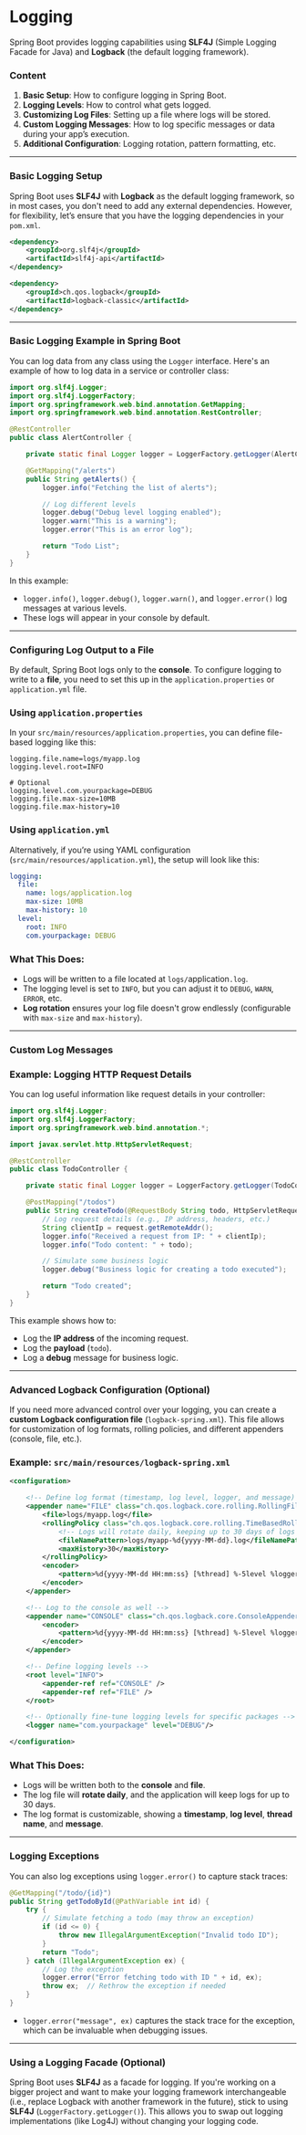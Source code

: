 # Logging

Spring Boot provides logging capabilities using **SLF4J** (Simple Logging Facade for Java) and **Logback** (the default logging framework).

### **Content**

1. **Basic Setup**: How to configure logging in Spring Boot.
2. **Logging Levels**: How to control what gets logged.
3. **Customizing Log Files**: Setting up a file where logs will be stored.
4. **Custom Logging Messages**: How to log specific messages or data during your app’s execution.
5. **Additional Configuration**: Logging rotation, pattern formatting, etc.

---

### **Basic Logging Setup**

Spring Boot uses **SLF4J** with **Logback** as the default logging framework, so in most cases, you don't need to add any external dependencies. However, for flexibility, let’s ensure that you have the logging dependencies in your `pom.xml`.

```xml
<dependency>
    <groupId>org.slf4j</groupId>
    <artifactId>slf4j-api</artifactId>
</dependency>

<dependency>
    <groupId>ch.qos.logback</groupId>
    <artifactId>logback-classic</artifactId>
</dependency>
```

---

### **Basic Logging Example in Spring Boot**

You can log data from any class using the `Logger` interface. Here's an example of how to log data in a service or controller class:

```java
import org.slf4j.Logger;
import org.slf4j.LoggerFactory;
import org.springframework.web.bind.annotation.GetMapping;
import org.springframework.web.bind.annotation.RestController;

@RestController
public class AlertController {

    private static final Logger logger = LoggerFactory.getLogger(AlertController.class);

    @GetMapping("/alerts")
    public String getAlerts() {
        logger.info("Fetching the list of alerts");

        // Log different levels
        logger.debug("Debug level logging enabled");
        logger.warn("This is a warning");
        logger.error("This is an error log");

        return "Todo List";
    }
}

```

In this example:

- `logger.info()`, `logger.debug()`, `logger.warn()`, and `logger.error()` log messages at various levels.
- These logs will appear in your console by default.

---

### **Configuring Log Output to a File**

By default, Spring Boot logs only to the **console**. To configure logging to write to a **file**, you need to set this up in the `application.properties` or `application.yml` file.

### **Using `application.properties`**

In your `src/main/resources/application.properties`, you can define file-based logging like this:

```
logging.file.name=logs/myapp.log
logging.level.root=INFO

# Optional
logging.level.com.yourpackage=DEBUG
logging.file.max-size=10MB
logging.file.max-history=10
```

### **Using `application.yml`**

Alternatively, if you’re using YAML configuration (`src/main/resources/application.yml`), the setup will look like this:

```yaml
logging:
  file:
    name: logs/application.log
    max-size: 10MB
    max-history: 10
  level:
    root: INFO
    com.yourpackage: DEBUG
```

### **What This Does:**

- Logs will be written to a file located at `logs/`application`.log`.
- The logging level is set to `INFO`, but you can adjust it to `DEBUG`, `WARN`, `ERROR`, etc.
- **Log rotation** ensures your log file doesn't grow endlessly (configurable with `max-size` and `max-history`).

---

### **Custom Log Messages**

### **Example: Logging HTTP Request Details**

You can log useful information like request details in your controller:

```java
import org.slf4j.Logger;
import org.slf4j.LoggerFactory;
import org.springframework.web.bind.annotation.*;

import javax.servlet.http.HttpServletRequest;

@RestController
public class TodoController {

    private static final Logger logger = LoggerFactory.getLogger(TodoController.class);

    @PostMapping("/todos")
    public String createTodo(@RequestBody String todo, HttpServletRequest request) {
        // Log request details (e.g., IP address, headers, etc.)
        String clientIp = request.getRemoteAddr();
        logger.info("Received a request from IP: " + clientIp);
        logger.info("Todo content: " + todo);

        // Simulate some business logic
        logger.debug("Business logic for creating a todo executed");

        return "Todo created";
    }
}
```

This example shows how to:

- Log the **IP address** of the incoming request.
- Log the **payload** (`todo`).
- Log a **debug** message for business logic.

---

### **Advanced Logback Configuration (Optional)**

If you need more advanced control over your logging, you can create a **custom Logback configuration file** (`logback-spring.xml`). This file allows for customization of log formats, rolling policies, and different appenders (console, file, etc.).

### Example: `src/main/resources/logback-spring.xml`

```xml
<configuration>

    <!-- Define log format (timestamp, log level, logger, and message) -->
    <appender name="FILE" class="ch.qos.logback.core.rolling.RollingFileAppender">
        <file>logs/myapp.log</file>
        <rollingPolicy class="ch.qos.logback.core.rolling.TimeBasedRollingPolicy">
            <!-- Logs will rotate daily, keeping up to 30 days of logs -->
            <fileNamePattern>logs/myapp-%d{yyyy-MM-dd}.log</fileNamePattern>
            <maxHistory>30</maxHistory>
        </rollingPolicy>
        <encoder>
            <pattern>%d{yyyy-MM-dd HH:mm:ss} [%thread] %-5level %logger{36} - %msg%n</pattern>
        </encoder>
    </appender>

    <!-- Log to the console as well -->
    <appender name="CONSOLE" class="ch.qos.logback.core.ConsoleAppender">
        <encoder>
            <pattern>%d{yyyy-MM-dd HH:mm:ss} [%thread] %-5level %logger{36} - %msg%n</pattern>
        </encoder>
    </appender>

    <!-- Define logging levels -->
    <root level="INFO">
        <appender-ref ref="CONSOLE" />
        <appender-ref ref="FILE" />
    </root>

    <!-- Optionally fine-tune logging levels for specific packages -->
    <logger name="com.yourpackage" level="DEBUG"/>

</configuration>

```

### **What This Does:**

- Logs will be written both to the **console** and **file**.
- The log file will **rotate daily**, and the application will keep logs for up to 30 days.
- The log format is customizable, showing a **timestamp**, **log level**, **thread name**, and **message**.

---

### **Logging Exceptions**

You can also log exceptions using `logger.error()` to capture stack traces:

```java
@GetMapping("/todo/{id}")
public String getTodoById(@PathVariable int id) {
    try {
        // Simulate fetching a todo (may throw an exception)
        if (id <= 0) {
            throw new IllegalArgumentException("Invalid todo ID");
        }
        return "Todo";
    } catch (IllegalArgumentException ex) {
        // Log the exception
        logger.error("Error fetching todo with ID " + id, ex);
        throw ex;  // Rethrow the exception if needed
    }
}

```

- `logger.error("message", ex)` captures the stack trace for the exception, which can be invaluable when debugging issues.

---

### **Using a Logging Facade (Optional)**

Spring Boot uses **SLF4J** as a facade for logging. If you're working on a bigger project and want to make your logging framework interchangeable (i.e., replace Logback with another framework in the future), stick to using **SLF4J** (`LoggerFactory.getLogger()`). This allows you to swap out logging implementations (like Log4J) without changing your logging code.
